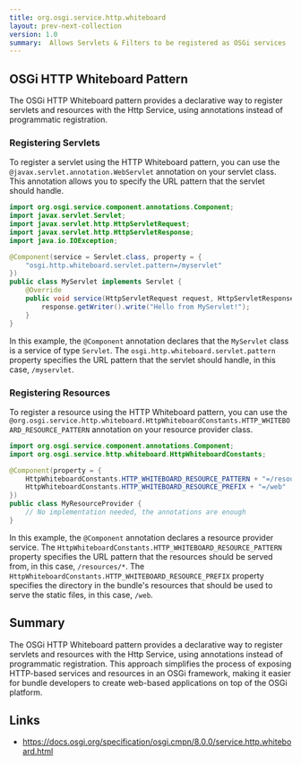 ```yaml
---
title: org.osgi.service.http.whiteboard
layout: prev-next-collection
version: 1.0
summary:  Allows Servlets & Filters to be registered as OSGi services 
---
```


## OSGi HTTP Whiteboard Pattern

The OSGi HTTP Whiteboard pattern provides a declarative way to register servlets and resources with the Http Service, using annotations instead of programmatic registration.

### Registering Servlets

To register a servlet using the HTTP Whiteboard pattern, you can use the `@javax.servlet.annotation.WebServlet` annotation on your servlet class. This annotation allows you to specify the URL pattern that the servlet should handle.

```java
import org.osgi.service.component.annotations.Component;
import javax.servlet.Servlet;
import javax.servlet.http.HttpServletRequest;
import javax.servlet.http.HttpServletResponse;
import java.io.IOException;

@Component(service = Servlet.class, property = {
    "osgi.http.whiteboard.servlet.pattern=/myservlet"
})
public class MyServlet implements Servlet {
    @Override
    public void service(HttpServletRequest request, HttpServletResponse response) throws IOException {
        response.getWriter().write("Hello from MyServlet!");
    }
}
```

In this example, the `@Component` annotation declares that the `MyServlet` class is a service of type `Servlet`. The `osgi.http.whiteboard.servlet.pattern` property specifies the URL pattern that the servlet should handle, in this case, `/myservlet`.

### Registering Resources

To register a resource using the HTTP Whiteboard pattern, you can use the `@org.osgi.service.http.whiteboard.HttpWhiteboardConstants.HTTP_WHITEBOARD_RESOURCE_PATTERN` annotation on your resource provider class.

```java
import org.osgi.service.component.annotations.Component;
import org.osgi.service.http.whiteboard.HttpWhiteboardConstants;

@Component(property = {
    HttpWhiteboardConstants.HTTP_WHITEBOARD_RESOURCE_PATTERN + "=/resources/*",
    HttpWhiteboardConstants.HTTP_WHITEBOARD_RESOURCE_PREFIX + "=/web"
})
public class MyResourceProvider {
    // No implementation needed, the annotations are enough
}
```

In this example, the `@Component` annotation declares a resource provider service. The `HttpWhiteboardConstants.HTTP_WHITEBOARD_RESOURCE_PATTERN` property specifies the URL pattern that the resources should be served from, in this case, `/resources/*`. The `HttpWhiteboardConstants.HTTP_WHITEBOARD_RESOURCE_PREFIX` property specifies the directory in the bundle's resources that should be used to serve the static files, in this case, `/web`.

## Summary

The OSGi HTTP Whiteboard pattern provides a declarative way to register servlets and resources with the Http Service, using annotations instead of programmatic registration. This approach simplifies the process of exposing HTTP-based services and resources in an OSGi framework, making it easier for bundle developers to create web-based applications on top of the OSGi platform.

## Links

- <https://docs.osgi.org/specification/osgi.cmpn/8.0.0/service.http.whiteboard.html>